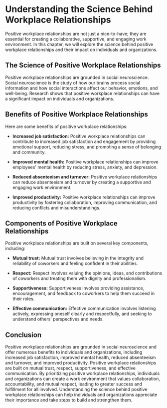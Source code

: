 Understanding the Science Behind Workplace Relationships
==============================================================================================================

Positive workplace relationships are not just a nice-to-have; they are essential for creating a collaborative, supportive, and engaging work environment. In this chapter, we will explore the science behind positive workplace relationships and their impact on individuals and organizations.

The Science of Positive Workplace Relationships
-----------------------------------------------

Positive workplace relationships are grounded in social neuroscience. Social neuroscience is the study of how our brains process social information and how social interactions affect our behavior, emotions, and well-being. Research shows that positive workplace relationships can have a significant impact on individuals and organizations.

Benefits of Positive Workplace Relationships
--------------------------------------------

Here are some benefits of positive workplace relationships:

* **Increased job satisfaction:** Positive workplace relationships can contribute to increased job satisfaction and engagement by providing emotional support, reducing stress, and promoting a sense of belonging and community.

* **Improved mental health:** Positive workplace relationships can improve employees' mental health by reducing stress, anxiety, and depression.

* **Reduced absenteeism and turnover:** Positive workplace relationships can reduce absenteeism and turnover by creating a supportive and engaging work environment.

* **Improved productivity:** Positive workplace relationships can improve productivity by fostering collaboration, improving communication, and reducing conflicts and misunderstandings.

Components of Positive Workplace Relationships
----------------------------------------------

Positive workplace relationships are built on several key components, including:

* **Mutual trust:** Mutual trust involves believing in the integrity and reliability of coworkers and feeling confident in their abilities.

* **Respect:** Respect involves valuing the opinions, ideas, and contributions of coworkers and treating them with dignity and professionalism.

* **Supportiveness:** Supportiveness involves providing assistance, encouragement, and feedback to coworkers to help them succeed in their roles.

* **Effective communication:** Effective communication involves listening actively, expressing oneself clearly and respectfully, and seeking to understand others' perspectives and needs.

Conclusion
----------

Positive workplace relationships are grounded in social neuroscience and offer numerous benefits to individuals and organizations, including increased job satisfaction, improved mental health, reduced absenteeism and turnover, and improved productivity. Positive workplace relationships are built on mutual trust, respect, supportiveness, and effective communication. By prioritizing positive workplace relationships, individuals and organizations can create a work environment that values collaboration, accountability, and mutual respect, leading to greater success and fulfillment for all involved. Understanding the science behind positive workplace relationships can help individuals and organizations appreciate their importance and take steps to build and strengthen them.
